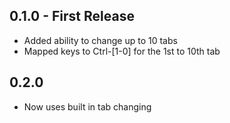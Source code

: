 ## 0.1.0 - First Release
* Added ability to change up to 10 tabs
* Mapped keys to Ctrl-[1-0] for the 1st to 10th tab

## 0.2.0
* Now uses built in tab changing
